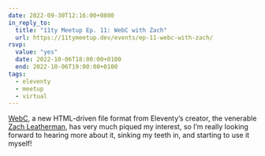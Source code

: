 ```yaml
---
date: 2022-09-30T12:16:00+0800
in_reply_to:
  title: "11ty Meetup Ep. 11: WebC with Zach"
  url: https://11tymeetup.dev/events/ep-11-webc-with-zach/
rsvp:
  value: "yes"
  date: 2022-10-06T18:00:00+0100
  end: 2022-10-06T19:00:00+0100
tags:
  - eleventy
  - meetup
  - virtual
---
```


[WebC](https://github.com/11ty/webc), a new HTML-driven file format from Eleventy’s creator, the venerable [Zach Leatherman](https://www.zachleat.com/), has very much piqued my interest, so I’m really looking forward to hearing more about it, sinking my teeth in, and starting to use it myself!
